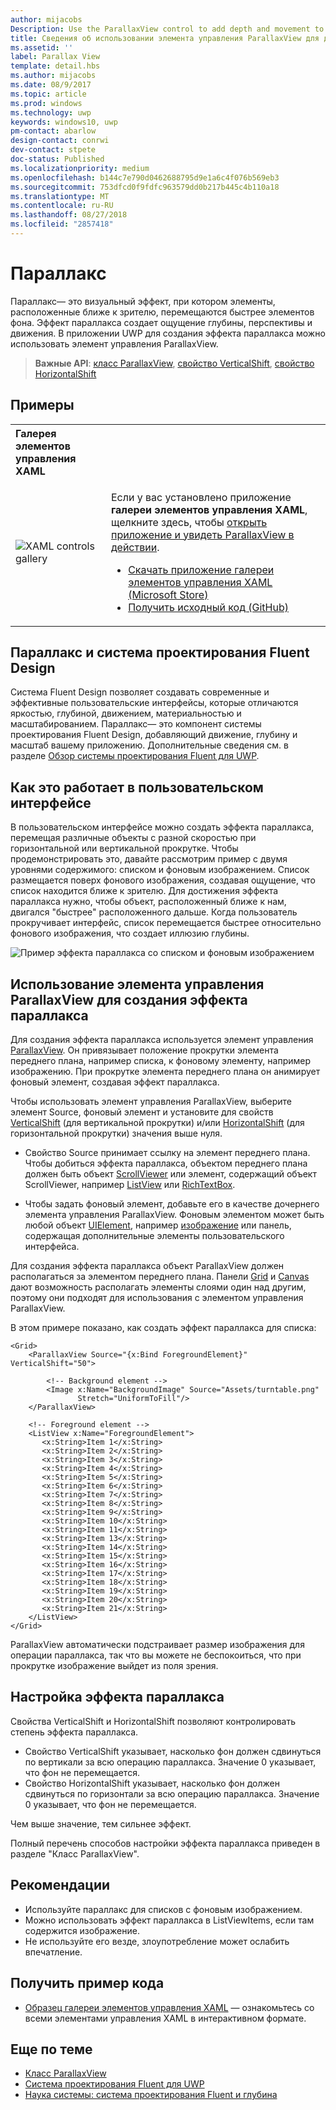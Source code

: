 ```yaml
---
author: mijacobs
Description: Use the ParallaxView control to add depth and movement to your app.
title: Сведения об использовании элемента управления ParallaxView для добавления в приложение глубины и движения.
ms.assetid: ''
label: Parallax View
template: detail.hbs
ms.author: mijacobs
ms.date: 08/9/2017
ms.topic: article
ms.prod: windows
ms.technology: uwp
keywords: windows10, uwp
pm-contact: abarlow
design-contact: conrwi
dev-contact: stpete
doc-status: Published
ms.localizationpriority: medium
ms.openlocfilehash: b144c7e790d0462688795d9e1a6c4f076b569eb3
ms.sourcegitcommit: 753dfcd0f9fdfc963579dd0b217b445c4b110a18
ms.translationtype: MT
ms.contentlocale: ru-RU
ms.lasthandoff: 08/27/2018
ms.locfileid: "2857418"
---
```

# <a name="parallax"></a>Параллакс

Параллакс— это визуальный эффект, при котором элементы, расположенные ближе к зрителю, перемещаются быстрее элементов фона. Эффект параллакса создает ощущение глубины, перспективы и движения. В приложении UWP для создания эффекта параллакса можно использовать элемент управления ParallaxView.  

> **Важные API**: [класс ParallaxView](https://docs.microsoft.com/uwp/api/Windows.UI.Xaml.Controls.Parallaxview), [свойство VerticalShift](https://docs.microsoft.com/uwp/api/Windows.UI.Xaml.Controls.Parallaxview.VerticalShift), [свойство HorizontalShift](https://docs.microsoft.com/uwp/api/Windows.UI.Xaml.Controls.Parallaxview.HorizontalShift)

## <a name="examples"></a>Примеры

<table>
<th align="left">Галерея элементов управления XAML<th>
<tr>
<td><img src="images/xaml-controls-gallery-sm.png" alt="XAML controls gallery"></img></td>
<td>
    <p>Если у вас установлено приложение <strong style="font-weight: semi-bold">галереи элементов управления XAML</strong>, щелкните здесь, чтобы <a href="xamlcontrolsgallery:/item/ParallaxView">открыть приложение и увидеть ParallaxView в действии</a>.</p>
    <ul>
    <li><a href="https://www.microsoft.com/store/productId/9MSVH128X2ZT">Скачать приложение галереи элементов управления XAML (Microsoft Store)</a></li>
    <li><a href="https://github.com/Microsoft/Windows-universal-samples/tree/master/Samples/XamlUIBasics">Получить исходный код (GitHub)</a></li>
    </ul>
</td>
</tr>
</table>

## <a name="parallax-and-the-fluent-design-system"></a>Параллакс и система проектирования Fluent Design

 Система Fluent Design позволяет создавать современные и эффективные пользовательские интерфейсы, которые отличаются яркостью, глубиной, движением, материальностью и масштабированием. Параллакс— это компонент системы проектирования Fluent Design, добавляющий движение, глубину и масштаб вашему приложению. Дополнительные сведения см. в разделе [Обзор системы проектирования Fluent для UWP](../fluent-design-system/index.md).

## <a name="how-it-works-in-a-user-interface"></a>Как это работает в пользовательском интерфейсе

В пользовательском интерфейсе можно создать эффекта параллакса, перемещая различные объекты с разной скоростью при горизонтальной или вертикальной прокрутке. <!-- Parallax is an important tool in adding depth to applications along with other techniques like transition animations, perspective tilt, and layering. --> Чтобы продемонстрировать это, давайте рассмотрим пример с двумя уровнями содержимого: списком и фоновым изображением.  Список размещается поверх фонового изображения, создавая ощущение, что список находится ближе к зрителю.  Для достижения эффекта параллакса нужно, чтобы объект, расположенный ближе к нам, двигался "быстрее" расположенного дальше.  Когда пользователь прокручивает интерфейс, список перемещается быстрее относительно фонового изображения, что создает иллюзию глубины.

 ![Пример эффекта параллакса со списком и фоновым изображением](images/_Parallax_v2.gif)

 
## <a name="using-the-parallaxview-control-to-create-a-parallax-effect"></a>Использование элемента управления ParallaxView для создания эффекта параллакса

Для создания эффекта параллакса используется элемент управления [ParallaxView](https://docs.microsoft.com/uwp/api/Windows.UI.Xaml.Controls.Parallaxview). Он привязывает положение прокрутки элемента переднего плана, например списка, к фоновому элементу, например изображению. При прокрутке элемента переднего плана он анимирует фоновый элемент, создавая эффект параллакса. 

Чтобы использовать элемент управления ParallaxView, выберите элемент Source, фоновый элемент и установите для свойств [VerticalShift](https://docs.microsoft.com/uwp/api/Windows.UI.Xaml.Controls.Parallaxview.VerticalShift) (для вертикальной прокрутки) и/или [HorizontalShift](https://docs.microsoft.com/uwp/api/Windows.UI.Xaml.Controls.Parallaxview.HorizontalShift) (для горизонтальной прокрутки) значения выше нуля. 
* Свойство Source принимает ссылку на элемент переднего плана. Чтобы добиться эффекта параллакса, объектом переднего плана должен быть объект [ScrollViewer](https://docs.microsoft.com/en-us/uwp/api/Windows.UI.Xaml.Controls.ScrollViewer) или элемент, содержащий объект ScrollViewer, например [ListView](https://docs.microsoft.com/en-us/uwp/api/windows.ui.xaml.controls.listview) или [RichTextBox](https://docs.microsoft.com/en-us/uwp/api/Windows.UI.Xaml.Controls.RichEditBox). 

* Чтобы задать фоновый элемент, добавьте его в качестве дочернего элемента управления ParallaxView. Фоновым элементом может быть любой объект [UIElement](https://docs.microsoft.com/en-us/uwp/api/windows.ui.xaml.uielement), например [изображение](https://docs.microsoft.com/en-us/uwp/api/Windows.UI.Xaml.Controls.Image) или панель, содержащая дополнительные элементы пользовательского интерфейса. 

Для создания эффекта параллакса объект ParallaxView должен располагаться за элементом переднего плана. Панели [Grid](https://docs.microsoft.com/en-us/uwp/api/windows.ui.xaml.controls.grid) и [Canvas](https://docs.microsoft.com/en-us/uwp/api/windows.ui.xaml.controls.canvas) дают возможность располагать элементы слоями один над другим, поэтому они подходят для использования с элементом управления ParallaxView.  

В этом примере показано, как создать эффект параллакса для списка:
 
```xaml
<Grid>
    <ParallaxView Source="{x:Bind ForegroundElement}" VerticalShift="50"> 
    
        <!-- Background element --> 
        <Image x:Name="BackgroundImage" Source="Assets/turntable.png"
               Stretch="UniformToFill"/>
    </ParallaxView>
    
    <!-- Foreground element -->
    <ListView x:Name="ForegroundElement">
       <x:String>Item 1</x:String> 
       <x:String>Item 2</x:String> 
       <x:String>Item 3</x:String> 
       <x:String>Item 4</x:String> 
       <x:String>Item 5</x:String>  
       <x:String>Item 6</x:String> 
       <x:String>Item 7</x:String> 
       <x:String>Item 8</x:String> 
       <x:String>Item 9</x:String> 
       <x:String>Item 10</x:String>     
       <x:String>Item 11</x:String> 
       <x:String>Item 13</x:String> 
       <x:String>Item 14</x:String> 
       <x:String>Item 15</x:String> 
       <x:String>Item 16</x:String>     
       <x:String>Item 17</x:String> 
       <x:String>Item 18</x:String> 
       <x:String>Item 19</x:String> 
       <x:String>Item 20</x:String> 
       <x:String>Item 21</x:String>        
    </ListView>
</Grid>
``` 

ParallaxView автоматически подстраивает размер изображения для операции параллакса, так что вы можете не беспокоиться, что при прокрутке изображение выйдет из поля зрения.

## <a name="customizing-the-parallax-effect"></a>Настройка эффекта параллакса 

Свойства VerticalShift и HorizontalShift позволяют контролировать степень эффекта параллакса.

* Свойство VerticalShift указывает, насколько фон должен сдвинуться по вертикали за всю операцию параллакса. Значение 0 указывает, что фон не перемещается.
* Свойство HorizontalShift указывает, насколько фон должен сдвинуться по горизонтали за всю операцию параллакса. Значение 0 указывает, что фон не перемещается.

Чем выше значение, тем сильнее эффект. 

Полный перечень способов настройки эффекта параллакса приведен в разделе "Класс ParallaxView". 

## <a name="dos-and-donts"></a>Рекомендации

- Используйте параллакс для списков с фоновым изображением.
- Можно использовать эффект параллакса в ListViewItems, если там содержится изображение.
- Не используйте его везде, злоупотребление может ослабить впечатление.

## <a name="get-the-sample-code"></a>Получить пример кода

- [Образец галереи элементов управления XAML](https://github.com/Microsoft/Windows-universal-samples/tree/master/Samples/XamlUIBasics) — ознакомьтесь со всеми элементами управления XAML в интерактивном формате.

## <a name="related-articles"></a>Еще по теме

- [Класс ParallaxView](https://docs.microsoft.com/uwp/api/Windows.UI.Xaml.Controls.Parallaxview) 
- [Система проектирования Fluent для UWP](../fluent-design-system/index.md)
- [Наука системы: система проектирования Fluent и глубина](https://medium.com/microsoft-design/science-in-the-system-fluent-design-and-depth-fb6d0f23a53f)

